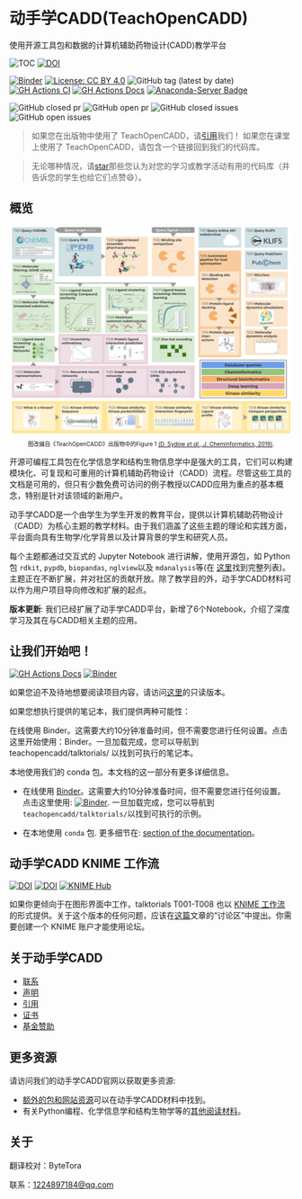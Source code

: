 # 动手学CADD(TeachOpenCADD)


使用开源工具包和数据的计算机辅助药物设计(CADD)教学平台

![TOC](https://img.shields.io/badge/Project-TeachOpenCADD-pink)
[![DOI](https://zenodo.org/badge/DOI/10.5281/zenodo.1486226.svg)](https://doi.org/10.5281/zenodo.1486226)

<!-- markdown-link-check-disable-next-line -->
[![Binder](https://mybinder.org/badge_logo.svg)](https://mybinder.org/v2/gh/volkamerlab/TeachOpenCADD/master)
[![License: CC BY 4.0](https://img.shields.io/badge/License-CC%20BY%204.0-lightgrey.svg)](https://creativecommons.org/licenses/by/4.0/)
![GitHub tag (latest by date)](https://img.shields.io/github/v/tag/volkamerlab/teachopencadd)
[![GH Actions CI ](https://github.com/volkamerlab/teachopencadd/workflows/CI/badge.svg)](https://github.com/volkamerlab/teachopencadd/actions?query=branch%3Amaster+workflow%3ACI)
[![GH Actions Docs](https://github.com/volkamerlab/teachopencadd/workflows/Docs/badge.svg)](https://projects.volkamerlab.org/teachopencadd/)
[![Anaconda-Server Badge](https://anaconda.org/conda-forge/teachopencadd/badges/downloads.svg)](https://anaconda.org/conda-forge/teachopencadd)

![GitHub closed pr](https://img.shields.io/github/issues-pr-closed-raw/volkamerlab/teachopencadd) ![GitHub open pr](https://img.shields.io/github/issues-pr-raw/volkamerlab/teachopencadd) ![GitHub closed issues](https://img.shields.io/github/issues-closed-raw/volkamerlab/teachopencadd) ![GitHub open issues](https://img.shields.io/github/issues/volkamerlab/teachopencadd)

> 如果您在出版物中使用了 TeachOpenCADD，请[引用](https://projects.volkamerlab.org/teachopencadd/citation.html)我们！
> 如果您在课堂上使用了 TeachOpenCADD，请包含一个链接回到我们的代码库。
<!-- markdown-link-check-disable-next-line -->
>无论哪种情况，请[star](https://docs.github.com/en/get-started/exploring-projects-on-github/saving-repositories-with-stars)那些您认为对您的学习或教学活动有用的代码库（并告诉您的学生也给它们点赞😄）。



## 概览

<p align="center">
  <img src="docs/_static/images/TeachOpenCADD_topics.png" alt="TeachOpenCADD topics" width="800"/>
  <br>
  <font size="1">
  图改编自《TeachOpenCADD》出版物中的Figure 1
  <a href="https://jcheminf.biomedcentral.com/articles/10.1186/s13321-019-0351-x">
  (D. Sydow <i>et al.</i>, J. Cheminformatics, 2019)</a>.
  </font>
</p>

开源可编程工具包在化学信息学和结构生物信息学中是强大的工具，它们可以构建模块化、可复现和可重用的计算机辅助药物设计（CADD）流程。尽管这些工具的文档是可用的，但只有少数免费可访问的例子教授以CADD应用为重点的基本概念，特别是针对该领域的新用户。

动手学CADD是一个由学生为学生开发的教育平台，提供以计算机辅助药物设计（CADD）为核心主题的教学材料。由于我们涵盖了这些主题的理论和实践方面，平台面向具有生物学/化学背景以及计算背景的学生和研究人员。


每个主题都通过交互式的 Jupyter Notebook 进行讲解，使用开源包，如 Python包 `rdkit`, `pypdb`, `biopandas`, `nglview`以及 `mdanalysis`等(在 [这里](https://projects.volkamerlab.org/teachopencadd/external_dependencies.html)找到完整列表)。主题正在不断扩展，并对社区的贡献开放。除了教学目的外，动手学CADD材料可以作为用户项目导向修改和扩展的起点。


**版本更新**: 我们已经扩展了动手学CADD平台，新增了6个Notebook，介绍了深度学习及其在与CADD相关主题的应用。

## 让我们开始吧！

<!-- markdown-link-check-disable -->
[![GH Actions Docs](https://github.com/volkamerlab/teachopencadd/workflows/Docs/badge.svg)](https://projects.volkamerlab.org/teachopencadd/)
[![Binder](https://mybinder.org/badge_logo.svg)](https://mybinder.org/v2/gh/volkamerlab/TeachOpenCADD/master)
<!-- markdown-link-check-enable -->

如果您迫不及待地想要阅读项目内容，请访问[这里](https://projects.volkamerlab.org/teachopencadd/talktorials.html)的只读版本。

如果您想执行提供的笔记本，我们提供两种可能性：

在线使用 Binder。这需要大约10分钟准备时间，但不需要您进行任何设置。点击这里开始使用：Binder。一旦加载完成，您可以导航到 teachopencadd/talktorials/ 以找到可执行的笔记本。

本地使用我们的 conda 包。本文档的这一部分有更多详细信息。

<!-- markdown-link-check-disable-next-line -->
- 在线使用 [Binder](https://mybinder.org/)。这需要大约10分钟准备时间，但不需要您进行任何设置。 点击这里使用: [![Binder](https://mybinder.org/badge_logo.svg)](https://mybinder.org/v2/gh/volkamerlab/TeachOpenCADD/master). 一旦加载完成，您可以导航到 `teachopencadd/talktorials/`以找到可执行的示例。

- 在本地使用 `conda` 包. 更多细节在: [section of the documentation](https://projects.volkamerlab.org/teachopencadd/installing.html)。

## 动手学CADD KNIME 工作流

<!-- markdown-link-check-disable-next-line -->
[![DOI](https://img.shields.io/badge/DOI-10.1021%2Facs.jcim.9b00662-blue.svg)](https://pubs.acs.org/doi/10.1021/acs.jcim.9b00662)
[![DOI](https://zenodo.org/badge/DOI/10.5281/zenodo.3626897.svg)](https://doi.org/10.5281/zenodo.3626897)
[![KNIME Hub](https://img.shields.io/badge/KNIME%20Hub-TeachOpenCADD--KNIME-yellow.svg)](https://hub.knime.com/volkamerlab/spaces/Public/latest/TeachOpenCADD/TeachOpenCADD)

如果你更倾向于在图形界面中工作，talktorials T001-T008 也以 [KNIME 工作流](https://hub.knime.com/volkamerlab/space/TeachOpenCADD/TeachOpenCADD)的形式提供。关于这个版本的任何问题，应该在[这篇](https://forum.knime.com/t/teachopencadd-knime/17174)文章的“讨论区”中提出。你需要创建一个 KNIME 账户才能使用论坛。


## 关于动手学CADD

- [联系](https://projects.volkamerlab.org/teachopencadd/contact.html)
- [声明](https://projects.volkamerlab.org/teachopencadd/acknowledgments.html)
- [引用](https://projects.volkamerlab.org/teachopencadd/citation.html)
- [证书](https://projects.volkamerlab.org/teachopencadd/license.html)
- [基金赞助](https://projects.volkamerlab.org/teachopencadd/funding.html)


## 更多资源

请访问我们的动手学CADD官网以获取更多资源:
- [额外的包和网站资源](https://projects.volkamerlab.org/teachopencadd/external_dependencies.html)可以在动手学CADD材料中找到。
- 有关Python编程、化学信息学和结构生物学等的[其他阅读材料](https://projects.volkamerlab.org/teachopencadd/external_tutorials_collections.html)。

## 关于
翻译校对：ByteTora

联系：1224897184@qq.com
